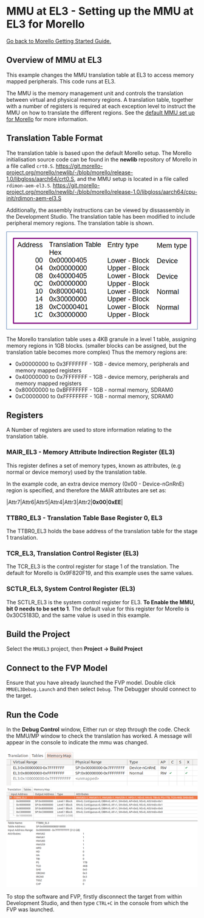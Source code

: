 # MMU at EL3 - Setting up the MMU at EL3 for Morello

 [Go back to Morello Getting Started Guide.](./../../../../morello-getting-started.md)

## Overview of MMU at EL3
This example changes the MMU translation table at EL3 to access memory mapped peripherals. This code runs at EL3.
 
The MMU is the memory management unit and controls the translation between virtual and physical memory regions. A translation table, together with a number of registers is required at each exception level to instruct the MMU on how to translate the different regions. See the [default MMU set up for Morello](./../../DefaultSetup/MMU/MMU.md) for more information.


## Translation Table Format

The translation table is based upon the default Morello setup. The Morello initialisation source code can be found in the **newlib** repository of Morello in a file called `crt0.S`. 
https://git.morello-project.org/morello/newlib/-/blob/morello/release-1.0/libgloss/aarch64/crt0.S, and the MMU setup is located in a file called `rdimon-aem-el3.S`.  https://git.morello-project.org/morello/newlib/-/blob/morello/release-1.0/libgloss/aarch64/cpu-init/rdimon-aem-el3.S

Additionally, the assembly instructions can be viewed by dissassembly in the Development Studio. The translation table has been modified to include peripheral memory regions. The translation table is shown.

![Morello MMU at EL3](./MMUEL3New.gif)

The Morello translation table uses a 4KB granule in a level 1 table, assigning memory regions in 1GB blocks. (smaller blocks can be assigned, but the translation table becomes more complex) Thus the memory regions are:
* 0x00000000 to 0x3FFFFFFF - 1GB - device memory, peripherals and memory mapped registers
* 0x40000000 to 0x7FFFFFFF - 1GB - device memory, peripherals and memory mapped registers
* 0x80000000 to 0xBFFFFFFF - 1GB - normal memory, SDRAM0
* 0xC0000000 to 0xFFFFFFFF - 1GB - normal memory, SDRAM0


## Registers

A Number of registers are used to store information relating to the translation table.

### MAIR_EL3 - Memory Attribute Indirection Register (EL3)
This register defines a set of memory types, known as attributes, (e.g normal or device memory) used by the translation table. 

In the example code, an extra device memory (0x00 - Device-nGnRnE) region is specified, and therefore the MAIR attributes are set as:

|Attr7|Attr6|Attr5|Attr4|Attr3|Attr2|**0x00**|**0xEE**|

### TTBR0_EL3 - Translation Table Base Register 0, EL3

The TTBR0_EL3 holds the base address of the translation table for the stage 1 translation.

### TCR_EL3, Translation Control Register (EL3)

The TCR_EL3 is the control register for stage 1 of the translation. The default for Morello is 0x9F820F19, and this example uses the same values.

### SCTLR_EL3, System Control Register (EL3)

The SCTLR_EL3 is the system control register for EL3. **To Enable the MMU, bit 0 needs to be set to 1**. The default value for this register for Morello is  0x30C5183D, and the same value is used in this example.

## Build the Project
Select the `MMUEL3` project, then **Project -> Build Project**

## Connect to the FVP Model
Ensure that you have already launched the FVP model. Double click `MMUEL3Debug.Launch` and then select `Debug`. The Debugger should connect to the target. 

## Run the Code
In the **Debug Control** window, Either run or step through the code. Check the MMU/MP window to check the translation has worked. A message will appear in the console to indicate the mmu was changed.

![New MMU at EL3 map](./MMUEL3newDevStudMem.png)
![New MMU at EL3 trans](./MMUEL3newDevStudTrans.png)

To stop the software and FVP, firstly disconnect the target from within Development Studio, and then type `CTRL+C` in the console from which the FVP was launched.